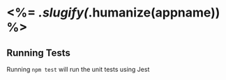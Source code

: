 # <%= _.slugify(_.humanize(appname)) %>

## Running Tests

Running `npm test` will run the unit tests using Jest
